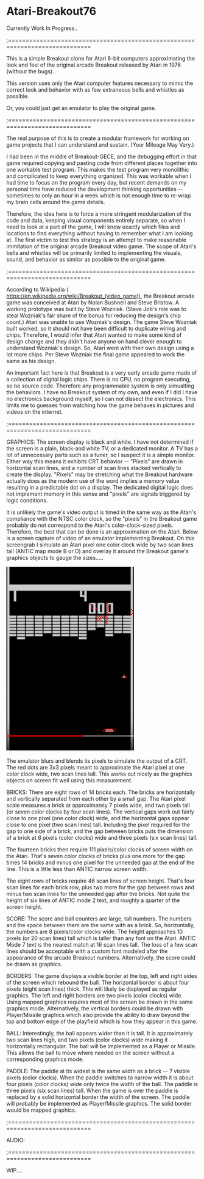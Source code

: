 # Atari-Breakout76
Currently Work In Progress..

;=============================================================================

This is a simple Breakout clone for Atari 8-bit computers approximating the look and feel of the original arcade Breakout released by Atari in 1976 (without the bugs).

This version uses only the Atari computer features necessary to mimic the correct look and behavior with as few extraneous bells and whistles as possible.

Or, you could just get an emulator to play the original game.

;=============================================================================

The real purpose of this is to create a modular framework for working on game projects that I can understand and sustain. (Your Mileage May Vary.)  

I had been in the middle of Breakout-GECE, and the debugging effort in that game required copying and pasting code from different places together into one workable test program.  This makes the test program very monolithic and complicated to keep everything organized.  This was workable when I had time to focus on the program every day, but recent demands on my personal time have reduced the development thinking opportunities -- sometimes to only an hour in a week which is not enough time to re-wrap  my brain cells around the game details.  

Therefore, the idea here is to force a more stringent modularization of the code and data, keeping visual components entirely separate, so when I need to look at a part of the game, I will know exactly which files and locations to find everything without having to remember what I am looking at.  The first victim to test this strategy is an attempt to make reasonable immitation of the original arcade Breakout video game. The  scope of Atari's bells and whistles will be primarily limited to implementing the visuals, sound, and behavior as similar as possible to the original game.

;=============================================================================

According to Wikipedia ( https://en.wikipedia.org/wiki/Breakout_(video_game)), the Breakout arcade game was conceived at Atari by Nolan Bushnell and Steve Bristow.  A working prototype was built by Steve Wozniak. (Steve Job's role was to steal Wozniak's fair share of the bonus for reducing the design's chip count.)  Atari was unable to use Wozniak's design.  The game Steve Wozniak built worked, so it should not have been difficult to duplicate wiring and chips.  Therefore, I would infer that Atari wanted to make some kind of design change and they didn't have anyone on hand clever enough to understand Wozniak's design. So, Atari went with their own design using a lot more chips.  Per Steve Wozniak the final game appeared to work the same as his design.

An important fact here is that Breakout is a very early arcade game made of a collection of digital logic chips.  There is no CPU, no program executing, so no source code.  Therefore any programmable system is only simualting the behaviors.  I have no Breakout system of my own, and even if I did I have no electronics background myself, so I can not dissect the electronics.  This limits me to guesses from watching how the game behaves in pictures and videos on the internet.

;=============================================================================

GRAPHICS:
The screen display is black and white.  I have not determined if the screen is a plain, black-and white TV, or a dedicated monitor.  A TV has a lot of unnecessary parts such as a tuner, so I suspect it is a simple monitor.  Either way this means it exhibits CRT behavior -- "Pixels" are drawn in horizontal scan lines, and a number of scan lines stacked vertically to create the display.  "Pixels" may be stretching what the Breakout hardware actually does as the modern use of the word implies a memory value resulting in a predictable dot on a display. The dedicated digital logic does not implement memory in this sense and "pixels" are signals triggered by logic conditions.  

It is unlikely the game's video output is timed in the same way as the Atari's compliance with the NTSC color clock, so the "pixels" in the Breakout game probably do not correspond to the Atari's color-clock-sized pixels.  Therefore, the best that can be done is an approximation on the Atari.  Below is a screen capture of video of an emulator implementing Breakout.  On this screengrab I simulate an Atari pixel one color clock wide by two scan lines tall (ANTIC map mode B or D) and overlay it around the Breakout game's graphics objects to gauge the sizes.....

![Game Screen Pixels](breakout_bw_pixels.jpg?raw=true "Game Screen Pixels")

The emulator blurs and blends its pixels to simulate the output of a CRT.  The red dots are 3x3 pixels meant to approximate the Atari pixel at one color clock wide, two scan lines tall.  This works out nicely as the graphics objects on screen fit well using this measurement.

BRICKS:
There are eight rows of 14 bricks each.  The bricks are horizontally and vertically separated from each other by a small gap.  The Atari pixel scale measures a brick at approximately 7 pixels wide, and two pixels tall (or seven color clocks by four scan lines).  The vertical gaps work out fairly close to one pixel (one color clock) wide, and the horizontal gaps appear close to one pixel (two scan lines) tall. Including the pixel required for the gap to one side of a brick, and the gap between bricks puts the dimension of a brick at 8 pixels (color clocks) wide and three pixels (six scan lines) tall.  

The fourteen bricks then require 111 pixels/color clocks of screen width on the Atari. That's seven color clocks of bricks plus one more for the gap times 14 bricks and minus one pixel for the unneeded gap at the end of the line.  This is a little less than ANTIC narrow screen width. 

The eight rows of bricks require 46 scan lines of screen height.  That's four scan lines for each brick row, plus two more for the gap between rows and minus two scan lines for the unneeded gap after the bricks.  Not quite the height of six lines of ANTIC mode 2 text, and roughly a quarter of the screen height.

SCORE:
The score and ball counters are large, tall numbers.  The numbers and the space between them are the same with as a brick.  So, horizontally, the numbers are 8 pixels/color clocks wide. The height approaches 10 pixels (or 20 scan lines) tall which is taller than any font on the Atari.  ANTIC Mode 7 text is the nearest match at 16 scan lines tall.  The loss of a few scan lines should be acceptable with a custom font modeled after the appearance of the arcade Breakout numbers.  Alternatively, the score could be drawn as graphics.

BORDERS:
The game displays a visible border at the top, left and right sides of the screen which rebound the ball.  The horizontal border is about four pixels (eight scan lines) thick.  This will likely be displayed as regular graphics.  The left and right borders are two pixels (color clocks) wide.  Using mapped graphics requires most of the screen be drawn in the same graphics mode.  Alternatively, the vertical borders could be drawn with Player/Missile graphics which also provide the ability to draw beyond the top and bottom edge of the playfield which is how they appear in this game. 

BALL:
Interestingly, the ball appears wider than it is tall.  It is approximately two scan lines high, and two pixels (color clocks) wide making it horizontally rectangular.  The ball will be implemented as a Player or Missile.  This allows the ball to move where needed on the screen without a corresponding graphics mode.

PADDLE:
The paddle at its widest is the same width as a brick -- 7 visible pixels (color clocks).  When the paddle switches to narrow width it is about four pixels (color clocks) wide only twice the width of the ball. The paddle is three pixels (six scan lines) tall.  When the game is over the paddle is replaced by a solid horizontal border the width of the screen.  The paddle will probably be implemented as Player/Missile graphics. The solid border would be mapped graphics. 

;=============================================================================

AUDIO:

;=============================================================================

WIP....

